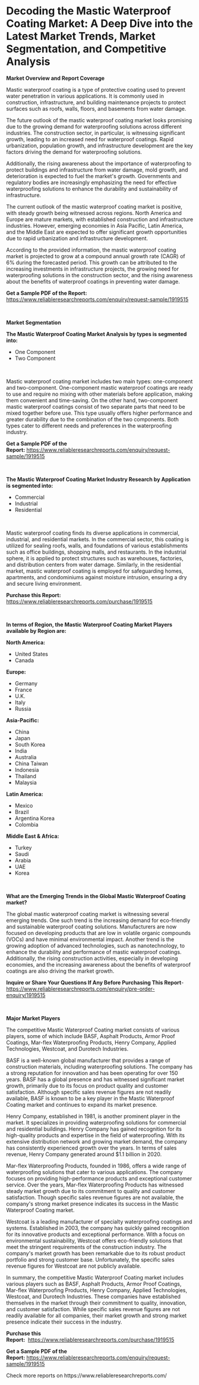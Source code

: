 <p><h1>Decoding the Mastic Waterproof Coating Market: A Deep Dive into the Latest Market Trends, Market Segmentation, and Competitive Analysis</h1></p><p><strong>Market Overview and Report Coverage</strong></p>
<p><p>Mastic waterproof coating is a type of protective coating used to prevent water penetration in various applications. It is commonly used in construction, infrastructure, and building maintenance projects to protect surfaces such as roofs, walls, floors, and basements from water damage.</p><p>The future outlook of the mastic waterproof coating market looks promising due to the growing demand for waterproofing solutions across different industries. The construction sector, in particular, is witnessing significant growth, leading to an increased need for waterproof coatings. Rapid urbanization, population growth, and infrastructure development are the key factors driving the demand for waterproofing solutions.</p><p>Additionally, the rising awareness about the importance of waterproofing to protect buildings and infrastructure from water damage, mold growth, and deterioration is expected to fuel the market's growth. Governments and regulatory bodies are increasingly emphasizing the need for effective waterproofing solutions to enhance the durability and sustainability of infrastructure.</p><p>The current outlook of the mastic waterproof coating market is positive, with steady growth being witnessed across regions. North America and Europe are mature markets, with established construction and infrastructure industries. However, emerging economies in Asia Pacific, Latin America, and the Middle East are expected to offer significant growth opportunities due to rapid urbanization and infrastructure development.</p><p>According to the provided information, the mastic waterproof coating market is projected to grow at a compound annual growth rate (CAGR) of 6% during the forecasted period. This growth can be attributed to the increasing investments in infrastructure projects, the growing need for waterproofing solutions in the construction sector, and the rising awareness about the benefits of waterproof coatings in preventing water damage.</p></p>
<p><strong>Get a Sample PDF of the Report:</strong> <a href="https://www.reliableresearchreports.com/enquiry/request-sample/1919515">https://www.reliableresearchreports.com/enquiry/request-sample/1919515</a></p>
<p>&nbsp;</p>
<p><strong>Market Segmentation</strong></p>
<p><strong>The Mastic Waterproof Coating Market Analysis by types is segmented into:</strong></p>
<p><ul><li>One Component</li><li>Two Component</li></ul></p>
<p>&nbsp;</p>
<p><p>Mastic waterproof coating market includes two main types: one-component and two-component. One-component mastic waterproof coatings are ready to use and require no mixing with other materials before application, making them convenient and time-saving. On the other hand, two-component mastic waterproof coatings consist of two separate parts that need to be mixed together before use. This type usually offers higher performance and greater durability due to the combination of the two components. Both types cater to different needs and preferences in the waterproofing industry.</p></p>
<p><strong>Get a Sample PDF of the Report:</strong>&nbsp;<a href="https://www.reliableresearchreports.com/enquiry/request-sample/1919515">https://www.reliableresearchreports.com/enquiry/request-sample/1919515</a></p>
<p>&nbsp;</p>
<p><strong>The Mastic Waterproof Coating Market Industry Research by Application is segmented into:</strong></p>
<p><ul><li>Commercial</li><li>Industrial</li><li>Residential</li></ul></p>
<p>&nbsp;</p>
<p><p>Mastic waterproof coating finds its diverse applications in commercial, industrial, and residential markets. In the commercial sector, this coating is utilized for sealing roofs, walls, and foundations of various establishments such as office buildings, shopping malls, and restaurants. In the industrial sphere, it is applied to protect structures such as warehouses, factories, and distribution centers from water damage. Similarly, in the residential market, mastic waterproof coating is employed for safeguarding homes, apartments, and condominiums against moisture intrusion, ensuring a dry and secure living environment.</p></p>
<p><strong>Purchase this Report:</strong>&nbsp; <a href="https://www.reliableresearchreports.com/purchase/1919515">https://www.reliableresearchreports.com/purchase/1919515</a></p>
<p>&nbsp;</p>
<p><strong>In terms of Region, the Mastic Waterproof Coating Market Players available by Region are:</strong></p>
<p>
    <p> <strong> North America: </strong>
        <ul>
            <li>United States</li>
            <li>Canada</li>
        </ul>
        </p> 
    <p> <strong> Europe: </strong>
        <ul>
            <li>Germany</li>
            <li>France</li>
            <li>U.K.</li>
            <li>Italy</li>
            <li>Russia</li>
        </ul>
        </p> 
    <p> <strong> Asia-Pacific: </strong>
        <ul>
            <li>China</li>
            <li>Japan</li>
            <li>South Korea</li>
            <li>India</li>
            <li>Australia</li>
            <li>China Taiwan</li>
            <li>Indonesia</li>
            <li>Thailand</li>
            <li>Malaysia</li>
        </ul>
        </p> 
    <p> <strong> Latin America: </strong>
        <ul>
            <li>Mexico</li>
            <li>Brazil</li>
            <li>Argentina Korea</li>
            <li>Colombia</li>
        </ul>
        </p> 
    <p> <strong> Middle East & Africa: </strong>
        <ul>
            <li>Turkey</li>
            <li>Saudi</li>
            <li>Arabia</li>
            <li>UAE</li>
            <li>Korea</li>
        </ul>
    </p>
    </p>
<p>&nbsp;</p>
<p><strong>What are the Emerging Trends in the Global Mastic Waterproof Coating market?</strong></p>
<p><p>The global mastic waterproof coating market is witnessing several emerging trends. One such trend is the increasing demand for eco-friendly and sustainable waterproof coating solutions. Manufacturers are now focused on developing products that are low in volatile organic compounds (VOCs) and have minimal environmental impact. Another trend is the growing adoption of advanced technologies, such as nanotechnology, to enhance the durability and performance of mastic waterproof coatings. Additionally, the rising construction activities, especially in developing economies, and the increasing awareness about the benefits of waterproof coatings are also driving the market growth.</p></p>
<p><strong>Inquire or Share Your Questions If Any Before Purchasing This Report</strong>- <a href="https://www.reliableresearchreports.com/enquiry/pre-order-enquiry/1919515">https://www.reliableresearchreports.com/enquiry/pre-order-enquiry/1919515</a></p>
<p>&nbsp;</p>
<p><strong>Major Market Players</strong></p>
<p><p>The competitive Mastic Waterproof Coating market consists of various players, some of which include BASF, Asphalt Products, Armor Proof Coatings, Mar-flex Waterproofing Products, Henry Company, Applied Technologies, Westcoat, and Durotech Industries. </p><p>BASF is a well-known global manufacturer that provides a range of construction materials, including waterproofing solutions. The company has a strong reputation for innovation and has been operating for over 150 years. BASF has a global presence and has witnessed significant market growth, primarily due to its focus on product quality and customer satisfaction. Although specific sales revenue figures are not readily available, BASF is known to be a key player in the Mastic Waterproof Coating market and continues to expand its market presence.</p><p>Henry Company, established in 1981, is another prominent player in the market. It specializes in providing waterproofing solutions for commercial and residential buildings. Henry Company has gained recognition for its high-quality products and expertise in the field of waterproofing. With its extensive distribution network and growing market demand, the company has consistently experienced growth over the years. In terms of sales revenue, Henry Company generated around $1.1 billion in 2020.</p><p>Mar-flex Waterproofing Products, founded in 1986, offers a wide range of waterproofing solutions that cater to various applications. The company focuses on providing high-performance products and exceptional customer service. Over the years, Mar-flex Waterproofing Products has witnessed steady market growth due to its commitment to quality and customer satisfaction. Though specific sales revenue figures are not available, the company's strong market presence indicates its success in the Mastic Waterproof Coating market.</p><p>Westcoat is a leading manufacturer of specialty waterproofing coatings and systems. Established in 2003, the company has quickly gained recognition for its innovative products and exceptional performance. With a focus on environmental sustainability, Westcoat offers eco-friendly solutions that meet the stringent requirements of the construction industry. The company's market growth has been remarkable due to its robust product portfolio and strong customer base. Unfortunately, the specific sales revenue figures for Westcoat are not publicly available.</p><p>In summary, the competitive Mastic Waterproof Coating market includes various players such as BASF, Asphalt Products, Armor Proof Coatings, Mar-flex Waterproofing Products, Henry Company, Applied Technologies, Westcoat, and Durotech Industries. These companies have established themselves in the market through their commitment to quality, innovation, and customer satisfaction. While specific sales revenue figures are not readily available for all companies, their market growth and strong market presence indicate their success in the industry.</p></p>
<p><strong>Purchase this Report:</strong>&nbsp;&nbsp;<a href="https://www.reliableresearchreports.com/purchase/1919515">https://www.reliableresearchreports.com/purchase/1919515</a></p>
<p></p>
<p><strong>Get a Sample PDF of the Report:</strong>&nbsp;<a href="https://www.reliableresearchreports.com/enquiry/request-sample/1919515">https://www.reliableresearchreports.com/enquiry/request-sample/1919515</a></p>
<p>Check more reports on https://www.reliableresearchreports.com/</p>